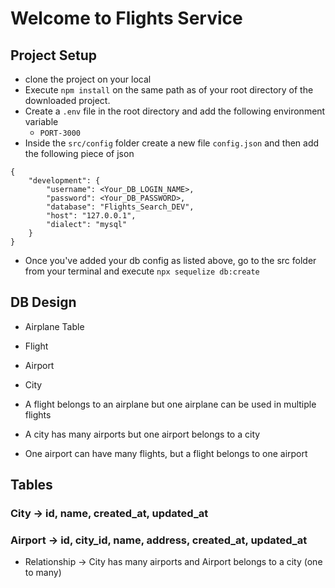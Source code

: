 # Welcome to Flights Service

## Project Setup
- clone the project on your local
- Execute `npm install` on the same path as of your root directory of the downloaded project.
- Create a `.env` file in the root directory and add the following environment variable
    - `PORT-3000`
- Inside the `src/config` folder create a new file `config.json` and then add the following piece of json

```
{
    "development": {
        "username": <Your_DB_LOGIN_NAME>,
        "password": <Your_DB_PASSWORD>,
        "database": "Flights_Search_DEV",
        "host": "127.0.0.1",
        "dialect": "mysql"
    }
}
```
- Once you've added your db config as listed above, go to the src folder from your terminal and execute `npx sequelize db:create`

## DB Design
- Airplane Table
- Flight
- Airport
- City

- A flight belongs to an airplane but one airplane can be used in multiple flights
- A city has many airports but one airport belongs to a city
- One airport can have many flights, but a flight belongs to one airport 

## Tables

### City -> id, name, created_at, updated_at
### Airport -> id, city_id, name, address, created_at, updated_at 
- Relationship -> City has many airports and Airport belongs to a city (one to many)